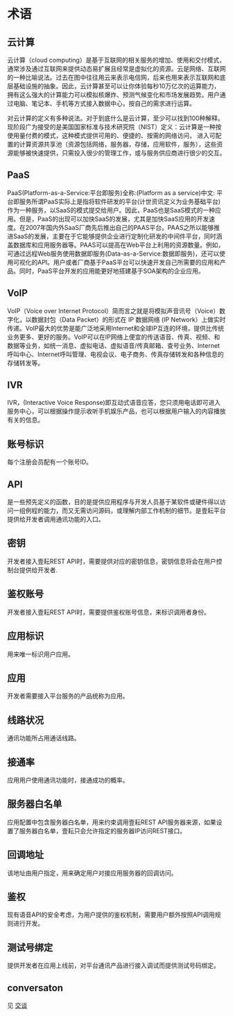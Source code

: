 # 术语

## 云计算

云计算（cloud computing）是基于互联网的相关服务的增加、使用和交付模式，通常涉及通过互联网来提供动态易扩展且经常是虚拟化的资源。云是网络、互联网的一种比喻说法。过去在图中往往用云来表示电信网，后来也用来表示互联网和底层基础设施的抽象。因此，云计算甚至可以让你体验每秒10万亿次的运算能力，拥有这么强大的计算能力可以模拟核爆炸、预测气候变化和市场发展趋势。用户通过电脑、笔记本、手机等方式接入数据中心，按自己的需求进行运算。

对云计算的定义有多种说法。对于到底什么是云计算，至少可以找到100种解释。现阶段广为接受的是美国国家标准与技术研究院（NIST）定义：云计算是一种按使用量付费的模式，这种模式提供可用的、便捷的、按需的网络访问， 进入可配置的计算资源共享池（资源包括网络，服务器，存储，应用软件，服务），这些资源能够被快速提供，只需投入很少的管理工作，或与服务供应商进行很少的交互。

## PaaS

PaaS(Platform-as-a-Service:平台即服务)全称:(Platform as a service)中文: 平台即服务所谓PaaS实际上是指将软件研发的平台(计世资讯定义为业务基础平台)作为一种服务，以SaaS的模式提交给用户。因此，PaaS也是SaaS模式的一种应用。但是，PaaS的出现可以加快SaaS的发展，尤其是加快SaaS应用的开发速度。在2007年国内外SaaS厂商先后推出自己的PAAS平台。PAAS之所以能够推进SaaS的发展，主要在于它能够提供企业进行定制化研发的中间件平台，同时涵盖数据库和应用服务器等。PAAS可以提高在Web平台上利用的资源数量。例如，可通过远程Web服务使用数据即服务(Data-as-a-Service:数据即服务)，还可以使用可视化的API。用户或者厂商基于PaaS平台可以快速开发自己所需要的应用和产品。同时，PaaS平台开发的应用能更好地搭建基于SOA架构的企业应用。

## VoIP

VoIP（Voice over Internet Protocol）简而言之就是将模拟声音讯号（Voice）数字化，以数据封包（Data Packet）的形式在 IP 数据网络 (IP Network）上做实时传递。VoIP最大的优势是能广泛地采用Internet和全球IP互连的环境，提供比传统业务更多、更好的服务。VoIP可以在IP网络上便宜的传送语音、传真、视频、和数据等业务，如统一消息、虚拟电话、虚拟语音/传真邮箱、查号业务、Internet呼叫中心、Internet呼叫管理、电视会议、电子商务、传真存储转发和各种信息的存储转发等。

## IVR

IVR，(Interactive Voice Response)即互动式语音应答，您只须用电话即可进入服务中心，可以根据操作提示收听手机娱乐产品，也可以根据用户输入的内容播放有关的信息。

## 账号标识

每个注册会员配有一个账号ID。

## API

是一些预先定义的函数，目的是提供应用程序与开发人员基于某软件或硬件得以访问一组例程的能力，而又无需访问源码，或理解内部工作机制的细节。是壹耘平台提供给开发者调用通讯功能的入口。

## 密钥

开发者接入壹耘REST API时，需要提供对应的密钥信息，密钥信息将会在用户控制台提供给开发者.

## 鉴权账号

开发者接入壹耘REST API时，需要提供鉴权账号信息，来标识调用者身份。

## 应用标识

用来唯一标识用户应用。

## 应用

开发者需要接入平台服务的产品统称为应用。

## 线路状况

通讯功能所占用通话线路。

## 接通率

应用用户使用通讯功能时，接通成功的概率。

## 服务器白名单

应用配置中包含服务器白名单，用来约束调用壹耘REST API服务器来源，如果设置了服务器白名单，壹耘只会允许指定的服务器IP访问REST接口。

## 回调地址

该地址由用户指定，用来确定用户对接应用服务器的回调访问。

## 鉴权

现有语音API的安全考虑，为用户提供的鉴权机制，需要用户额外按照API调用规则进行开发。

## 测试号绑定

提供开发者在应用上线前，对平台通讯产品进行接入调试而提供测试号码绑定。

## conversaton
见 [交谈](docs/callcenter/conversation.md)
